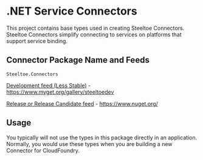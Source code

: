 # .NET Service Connectors

This project contains base types used in creating Steeltoe Connectors. Steeltoe Connectors simplify connecting to services on platforms that support service binding. 

## Connector Package Name and Feeds

`Steeltoe.Connectors`

[Development feed (Less Stable)](https://www.myget.org/gallery/steeltoedev) - https://www.myget.org/gallery/steeltoedev

[Release or Release Candidate feed](https://www.nuget.org/) - https://www.nuget.org/

## Usage

You typically will not use the types in this package directly in an application.  Normally, you would use these types when you are building a new Connector for CloudFoundry.
